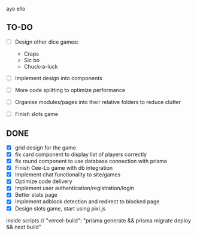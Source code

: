 ayo ello

## TO-DO
- [ ] Design other dice games:
    - Craps
    - Sic bo
    - Chuck-a-luck

- [ ] Implement design into components
- [ ] More code splitting to optimize performance
- [ ] Organise modules/pages into their relative folders to reduce clutter
- [ ] Finish slots game

## DONE
- [X] grid design for the game
- [X] fix card component to display list of players correctly
- [X] fix round component to use database connection with prisma
- [X] Finish Cee-Lo game with db integration
- [X] Implement chat functionality to site/games
- [X] Optimize code delivery
- [X] Implement user authentication/registration/login
- [X] Better stats page
- [X] Implement adblock detection and redirect to blocked page
- [X] Design slots game, start using pixi.js

inside scripts
    // "vercel-build": "prisma generate && prisma migrate deploy && next build"
